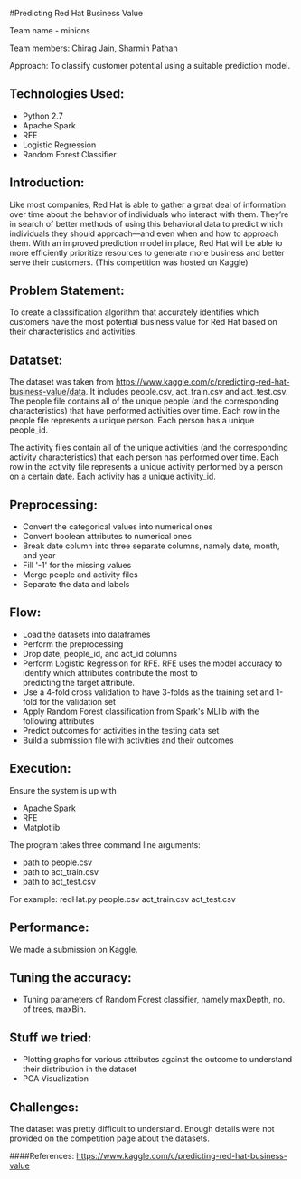 #Predicting Red Hat Business Value

Team name - minions

Team members: Chirag Jain, Sharmin Pathan

Approach: To classify customer potential using a suitable prediction model.

Technologies Used:
-----------------
- Python 2.7
- Apache Spark
- RFE
- Logistic Regression
- Random Forest Classifier

Introduction:
------------
Like most companies, Red Hat is able to gather a great deal of information over time about the behavior of individuals who interact with them. They’re in search of better methods of using this behavioral data to predict which individuals they should approach—and even when and how to approach them.
With an improved prediction model in place, Red Hat will be able to more efficiently prioritize resources to generate more business and better serve their customers.
(This competition was hosted on Kaggle)

Problem Statement:
-----------------
To create a classification algorithm that accurately identifies which customers have the most potential business value for Red Hat based on their characteristics and activities.

Datatset:
--------
The dataset was taken from https://www.kaggle.com/c/predicting-red-hat-business-value/data.
It includes people.csv, act_train.csv and act_test.csv.
The people file contains all of the unique people (and the corresponding characteristics) that have performed activities over time. Each row in the people file represents a unique person. Each person has a unique people_id.

The activity files contain all of the unique activities (and the corresponding activity characteristics) that each person has performed over time. Each row in the activity file represents a unique activity performed by a person on a certain date. Each activity has a unique activity_id.

Preprocessing:
-------------
- Convert the categorical values into numerical ones
- Convert boolean attributes to numerical ones
- Break date column into three separate columns, namely date, month, and year
- Fill '-1' for the missing values
- Merge people and activity files
- Separate the data and labels

Flow:
----
- Load the datasets into dataframes
- Perform the preprocessing
- Drop date, people_id, and act_id columns
- Perform Logistic Regression for RFE. RFE uses the model accuracy to identify which attributes contribute the most to  
  predicting the target attribute.
- Use a 4-fold cross validation to have 3-folds as the training set and 1-fold for the validation set
- Apply Random Forest classification from Spark's MLlib with the following attributes
- Predict outcomes for activities in the testing data set
- Build a submission file with activities and their outcomes


Execution:
---------
Ensure the system is up with
- Apache Spark
- RFE
- Matplotlib

The program takes three command line arguments:
- path to people.csv
- path to act_train.csv
- path to act_test.csv

For example: redHat.py people.csv act_train.csv act_test.csv

Performance:
-----------
We made a submission on Kaggle.

Tuning the accuracy:
-------------------
- Tuning parameters of Random Forest classifier, namely maxDepth, no. of trees, maxBin.

Stuff we tried:
--------------
- Plotting graphs for various attributes against the outcome to understand their distribution in the dataset
- PCA Visualization

Challenges:
----------
The dataset was pretty difficult to understand. Enough details were not provided on the competition page about the datasets. 

####References: https://www.kaggle.com/c/predicting-red-hat-business-value
